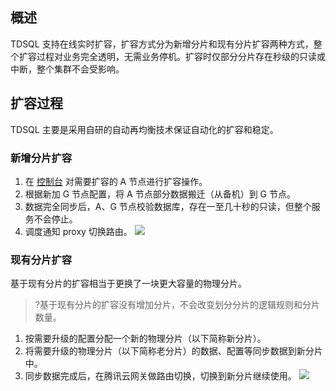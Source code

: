 ## 概述
TDSQL 支持在线实时扩容，扩容方式分为新增分片和现有分片扩容两种方式，整个扩容过程对业务完全透明，无需业务停机。扩容时仅部分分片存在秒级的只读或中断，整个集群不会受影响。

## 扩容过程
TDSQL 主要是采用自研的自动再均衡技术保证自动化的扩容和稳定。

### 新增分片扩容
1. 在 [控制台](https://console.cloud.tencent.com/dcdb) 对需要扩容的 A 节点进行扩容操作。
2. 根据新加 G 节点配置，将 A 节点部分数据搬迁（从备机）到 G 节点。
3. 数据完全同步后，A、G 节点校验数据库，存在一至几十秒的只读，但整个服务不会停止。
4. 调度通知 proxy 切换路由。
![](https://main.qcloudimg.com/raw/50299d47e5a0ee8760e9bde16701148a.png)

### 现有分片扩容
基于现有分片的扩容相当于更换了一块更大容量的物理分片。
>?基于现有分片的扩容没有增加分片，不会改变划分分片的逻辑规则和分片数量。

1. 按需要升级的配置分配一个新的物理分片（以下简称新分片）。
2. 将需要升级的物理分片（以下简称老分片）的数据、配置等同步数据到新分片中。
3. 同步数据完成后，在腾讯云网关做路由切换，切换到新分片继续使用。
![](https://main.qcloudimg.com/raw/7f29be1908e9452fbaf5264293cbe59c.png)
